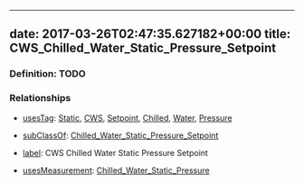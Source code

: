 
---
date: 2017-03-26T02:47:35.627182+00:00
title: CWS_Chilled_Water_Static_Pressure_Setpoint
---
### Definition: TODO

### Relationships

* [usesTag](https://brickschema.org/schema/1.0/BrickFrame#usesTag): [Static](https://brickschema.org/schema/1.0/BrickTag#Static), [CWS](https://brickschema.org/schema/1.0/BrickTag#CWS), [Setpoint](https://brickschema.org/schema/1.0/BrickTag#Setpoint), [Chilled](https://brickschema.org/schema/1.0/BrickTag#Chilled), [Water](https://brickschema.org/schema/1.0/BrickTag#Water), [Pressure](https://brickschema.org/schema/1.0/BrickTag#Pressure)

* [subClassOf](http://www.w3.org/2000/01/rdf-schema#subClassOf): [Chilled_Water_Static_Pressure_Setpoint](https://brickschema.org/schema/1.0/Brick#Chilled_Water_Static_Pressure_Setpoint)

* [label](http://www.w3.org/2000/01/rdf-schema#label): CWS Chilled Water Static Pressure Setpoint

* [usesMeasurement](https://brickschema.org/schema/1.0/BrickFrame#usesMeasurement): [Chilled_Water_Static_Pressure](https://brickschema.org/schema/1.0/Brick#Chilled_Water_Static_Pressure)
